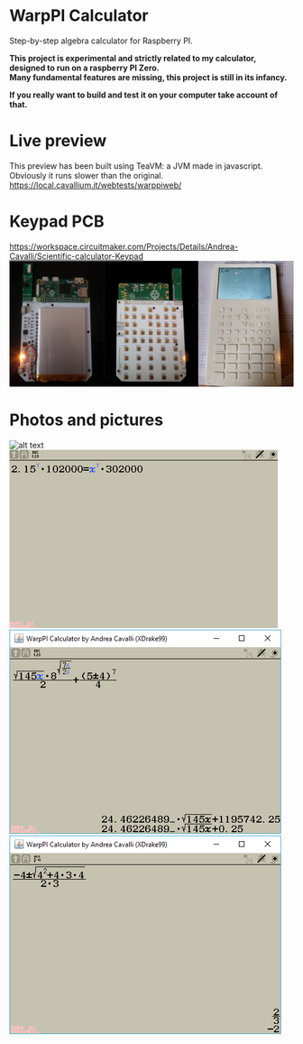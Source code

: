 # WarpPI Calculator
Step-by-step algebra calculator for Raspberry PI.

**This project is experimental and strictly related to my calculator, designed to run on a raspberry PI Zero.**<br>
**Many fundamental features are missing, this project is still in its infancy.**<br>

**If you really want to build and test it on your computer take account of that.**

# Live preview
This preview has been built using TeaVM: a JVM made in javascript.
Obviously it runs slower than the original.
https://local.cavallium.it/webtests/warppiweb/

# Keypad PCB
https://workspace.circuitmaker.com/Projects/Details/Andrea-Cavalli/Scientific-calculator-Keypad
![alt text](https://raw.githubusercontent.com/Cavallium/WarpPI/master/core/src/main/resources/keypad-preview.jpg "Pictures")

# Photos and pictures
![alt text](https://raw.githubusercontent.com/Cavallium/WarpPI/master/core/src/main/resources/algebra_input.gif "Algebra input screen")
![alt text](https://raw.githubusercontent.com/Cavallium/WarpPI/master/core/src/main/resources/algebra%20variable%20type.gif "Algebra variable type menu")
![alt text](https://raw.githubusercontent.com/Cavallium/WarpPI/master/core/src/main/resources/decimal.png "Example expression")
![alt text](https://raw.githubusercontent.com/Cavallium/WarpPI/master/core/src/main/resources/algebra.png "Simplification of an expression")

